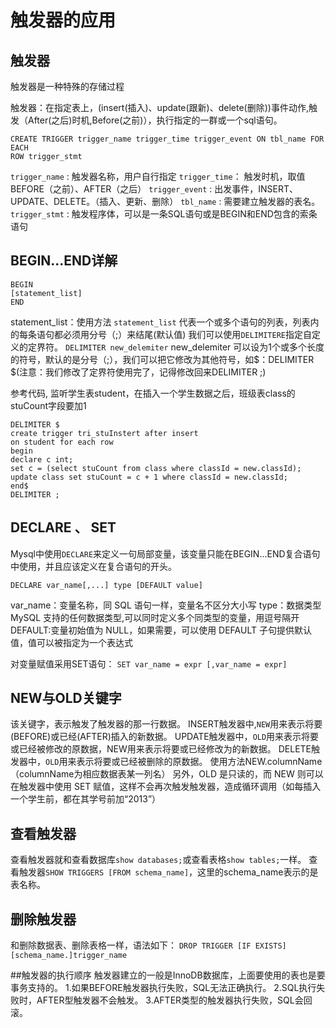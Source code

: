 # 触发器的应用


## 触发器

触发器是一种特殊的存储过程

触发器：在指定表上，(insert(插入)、update(跟新)、delete(删除))事件动作,触发（After(之后)时机,Before(之前)），执行指定的一群或一个sql语句。

```
CREATE TRIGGER trigger_name trigger_time trigger_event ON tbl_name FOR EACH 
ROW trigger_stmt
```


`trigger_name` : 触发器名称，用户自行指定
`trigger_time`： 触发时机，取值BEFORE（之前）、AFTER（之后）
`trigger_event` : 出发事件，INSERT、UPDATE、DELETE。（插入、更新、删除）
`tbl_name` : 需要建立触发器的表名。
`trigger_stmt` : 触发程序体，可以是一条SQL语句或是BEGIN和END包含的索条语句



## BEGIN...END详解

```
BEGIN
[statement_list]
END
```


statement_list：使用方法
`statement_list` 代表一个或多个语句的列表，列表内的每条语句都必须用分号（;）来结尾(默认值)
我们可以使用`DELIMITERE`指定自定义的定界符。
`DELIMITER new_delemiter`
new_delemiter 可以设为1个或多个长度的符号，默认的是分号（;），我们可以把它修改为其他符号，如$：DELIMITER $(注意：我们修改了定界符使用完了，记得修改回来DELIMITER ;)

参考代码, 监听学生表student，在插入一个学生数据之后，班级表class的stuCount字段要加1

```
DELIMITER $
create trigger tri_stuInstert after insert 
on student for each row
begin
declare c int; 
set c = (select stuCount from class where classId = new.classId);
update class set stuCount = c + 1 where classId = new.classId;
end$
DELIMITER ;
```

## DECLARE 、 SET

Mysql中使用`DECLARE`来定义一句局部变量，该变量只能在BEGIN...END复合语句中使用，并且应该定义在复合语句的开头。

`DECLARE var_name[,...] type [DEFAULT value]`

var_name：变量名称，同 SQL 语句一样，变量名不区分大小写
type：数据类型MySQL 支持的任何数据类型,可以同时定义多个同类型的变量，用逗号隔开
DEFAULT:变量初始值为 NULL，如果需要，可以使用 DEFAULT 子句提供默认值，值可以被指定为一个表达式

对变量赋值采用SET语句：
`SET var_name = expr [,var_name = expr] `


## NEW与OLD关键字

该关键字，表示触发了触发器的那一行数据。
INSERT触发器中,`NEW`用来表示将要(BEFORE)或已经(AFTER)插入的新数据。
UPDATE触发器中，`OLD`用来表示将要或已经被修改的原数据，NEW用来表示将要或已经修改为的新数据。
DELETE触发器中，`OLD`用来表示将要或已经被删除的原数据。
使用方法NEW.columnName（columnName为相应数据表某一列名）
另外，OLD 是只读的，而 NEW 则可以在触发器中使用 SET 赋值，这样不会再次触发触发器，造成循环调用（如每插入一个学生前，都在其学号前加“2013”）


## 查看触发器
查看触发器就和查看数据库`show databases;`或查看表格`show tables;`一样。
查看触发器`SHOW TRIGGERS [FROM schema_name]`，这里的schema_name表示的是表名称。

## 删除触发器
和删除数据表、删除表格一样，语法如下：
`DROP TRIGGER [IF EXISTS] [schema_name.]trigger_name`


##触发器的执行顺序
触发器建立的一般是InnoDB数据库，上面要使用的表也是要事务支持的。
1.如果BEFORE触发器执行失败，SQL无法正确执行。
2.SQL执行失败时，AFTER型触发器不会触发。
3.AFTER类型的触发器执行失败，SQL会回滚。
